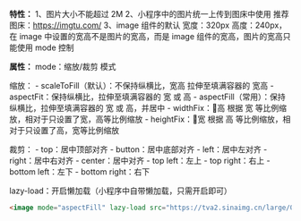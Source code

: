 **特性：**
  1、图片大小不能超过 2M
  2、小程序中的图片统一上传到图床中使用  推荐图床：https://imgtu.com/
  3、image 组件的默认 宽度：320px 高度：240px，在 image 中设置的宽高不是图片的宽高，而是 image 组件的宽高，图片的宽高只能使用 mode 控制

**属性：**
  mode：缩放/裁剪 模式

  缩放：
    - scaleToFill（默认）：不保持纵横比，宽高 拉伸至填满容器的 宽高
    - aspectFit：保持纵横比，拉伸至填满容器的 宽 或 高
    - aspectFill（常用）：保持纵横比，拉伸至填满容器的 宽 或 高，并居中
    - widthFix：高 根据 宽 等比例缩放，相对于只设置了宽，高等比例缩放
    - heightFix：宽 根据 高 等比例缩放，相对于只设置了高，宽等比例缩放

  裁剪：
    - top：居中顶部对齐
    - button：居中底部对齐
    - left：居中左对齐
    - right：居中右对齐
    - center：居中对齐
    - top left：左上
    - top right：右上
    - bottom left：左下
    - bottom right：右下

  lazy-load：开启懒加载（小程序中自带懒加载，只需开启即可）

```html
<image mode="aspectFill" lazy-load src="https://tva2.sinaimg.cn/large/007DFXDhgy1g51jlzfb4lj305k02s0sp.jpg" />
```